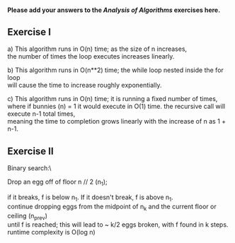 #### Please add your answers to the ***Analysis of  Algorithms*** exercises here.

## Exercise I

a) This algorithm runs in O(n) time; as the size of n increases,\
 the number of times the loop executes increases linearly.


b) This algorithm runs in O(n**2) time; the while loop nested inside the for loop\
will cause the time to increase roughly exponentially.


c) This algorithm runs in O(n) time; it is running a fixed number of times,\
 where if bunnies (n) = 1 it would execute in O(1) time. the recursive call will execute n-1 total times,\
 meaning the time to completion grows linearly with the increase of n as 1 + n-1.

## Exercise II

Binary search:\

Drop an egg off of floor n // 2 (n<sub>1</sub>);

if it breaks, f is below n<sub>1</sub>. If it doesn't break, f is above n<sub>1</sub>.\
continue dropping eggs from the midpoint of n<sub>k</sub> and the current floor or ceiling (n<sub>prev</sub>)\
until f is reached; this will lead to ~ k/2 eggs broken, with f found in k steps.\
runtime complexity is O(log n)


